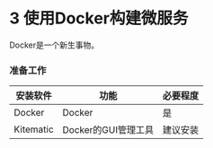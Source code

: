 # 3 使用Docker构建微服务

Docker是一个新生事物。



### 准备工作

| 安装软件      | 功能             | 必要程度 |
| --------- | -------------- | ---- |
| Docker    | Docker         | 是    |
| Kitematic | Docker的GUI管理工具 | 建议安装 |